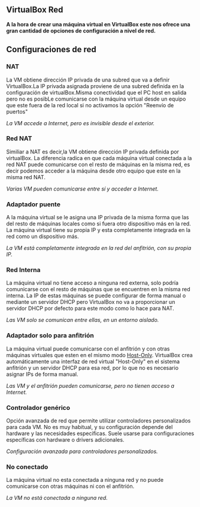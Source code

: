 ## VirtualBox Red
**A la hora de crear una máquina virtual en VirtualBox este nos ofrece una gran cantidad de opciones de configuración a nivel de red.**

## Configuraciones de red

### NAT
La VM obtiene dirección IP privada de una subred que va a definir VirtualBox.La IP privada asignada proviene de una subred definida en la configuración de virtualBox.Misma conectividad que el PC host en salida pero no es posibLe comunicarse con la máquina virtual desde un equipo que este fuera de la red local si no activamos la opción "Reenvío de puertos"

*La VM accede a Internet, pero es invisible desde el exterior.*

### Red NAT
Similiar a NAT es decir,la VM obtiene dirección IP privada definida por virtualBox. La diferencia radica en que cada máquina virtual conectada a la red NAT puede comunicarse con el resto de máquinas en la misma red, es decir podemos acceder a la máquina desde otro equipo que este en la misma red NAT.

*Varias VM pueden comunicarse entre sí y acceder a Internet.*

### Adaptador puente
A la máquina virtual se le asigna una IP privada de la misma forma que las del resto de máquinas locales como si fuera otro dispositivo más en la red. La máquina virtual tiene su propia IP y esta completamente integrada en la red como un dispositivo más.

*La VM está completamente integrada en la red del anfitrión, con su propia IP.*

### Red Interna
La máquina virtual no tiene acceso a ninguna red externa, solo podría comunicarse con el resto de máquinas que se encuentren en la misma red interna. La IP de estas máquinas se puede configurar de forma manual o mediante un servidor DHCP pero VirtualBox no va a proporcionar un servidor DHCP por defecto para este modo como lo hace para NAT.

*Las VM solo se comunican entre ellas, en un entorno aislado.*

### Adaptador solo para anfitrión
La máquina virtual puede comunicarse con el anfitrión y con otras máquinas virtuales que esten en el mismo modo <u>Host-Only</u>. VirtualBox crea automáticamente una interfaz de red virtual "Host-Only" en el sistema anfitrión y un servidor DHCP para esa red, por lo que no es necesario asignar IPs de forma manual.

*Las VM y el anfitrión pueden comunicarse, pero no tienen acceso a Internet.*

### Controlador genérico
Opción avanzada de red que permite utilizar controladores personalizados para cada VM. No es muy habitual, y su configuración depende del hardware y las necesidades específicas.
Suele usarse para configuraciones específicas con hardware o drivers adicionales.

*Configuración avanzada para controladores personalizados.*

### No conectado
La máquina virtual no esta conectada a ninguna red y no puede comunicarse con otras máquinas ni con el anfitrión.

*La VM no está conectada a ninguna red.*



